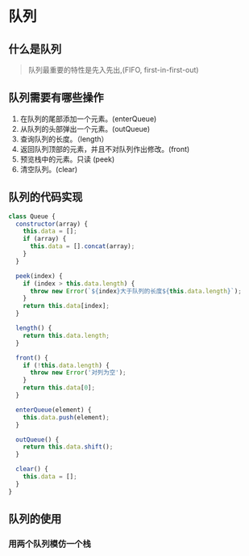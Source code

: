 # 队列

## 什么是队列

> 队列最重要的特性是先入先出,(FIFO, first-in-first-out)

## 队列需要有哪些操作

1. 在队列的尾部添加一个元素。(enterQueue)
2. 从队列的头部弹出一个元素。(outQueue)
3. 查询队列的长度。（length）
4. 返回队列顶部的元素，并且不对队列作出修改。(front)
5. 预览栈中的元素。只读 (peek)
6. 清空队列。(clear)

## 队列的代码实现

```js
class Queue {
  constructor(array) {
    this.data = [];
    if (array) {
      this.data = [].concat(array);
    }
  }

  peek(index) {
    if (index > this.data.length) {
      throw new Error(`${index}大于队列的长度${this.data.length}`);
    }
    return this.data[index];
  }

  length() {
    return this.data.length;
  }

  front() {
    if (!this.data.length) {
      throw new Error('对列为空');
    }
    return this.data[0];
  }

  enterQueue(element) {
    this.data.push(element);
  }

  outQueue() {
    return this.data.shift();
  }

  clear() {
    this.data = [];
  }
}
```

## 队列的使用


### 用两个队列模仿一个栈






